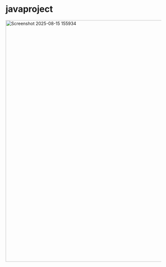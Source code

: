 # javaproject

<img width="1410" height="780" alt="Screenshot 2025-08-15 155934" src="https://github.com/user-attachments/assets/bf1bf255-d145-44b6-a3d0-be08580342e7" />
